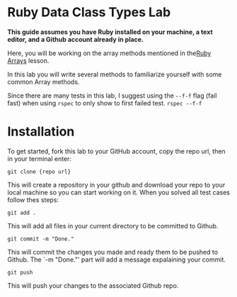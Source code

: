 # Ruby Data Class Types Lab
<strong>This guide assumes you have Ruby installed on your machine, a text editor, and a Github account already in place.</strong>

Here, you will be working on the array methods mentioned in the[Ruby Arrays](https://dev.to/bmweygant/ruby-arrays-o8n) lesson.

In this lab you will write several methods to familiarize yourself with some common Array methods.

Since there are many tests in this lab, I suggest using the `--f-f` flag (fail fast) when using `rspec` to only show to first failed test. `rspec --f-f` 

# Installation 
To get started, fork this lab to your GitHub account, copy the repo url, then in your terminal enter:

```
git clone {repo url}
```

This will create a repository in your github and download your repo to your local machine so you can start working on it. When you solved all test cases follow thes steps:

```
git add .
```
This will add all files in your current directory to be committed to Github.

```
git commit -m "Done."
```
This will commit the changes you made and ready them to be pushed to Github. The `-m "Done."' part will add a message expalaining your commit.

```
git push
```
This will push your changes to the associated Github repo.
